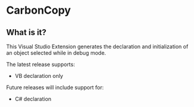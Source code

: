# CarbonCopy

## What is it?

This Visual Studio Extension generates the declaration and initialization of an object selected while in debug mode.

The latest release supports:

- VB declaration only

Future releases will include support for:

- C# declaration
